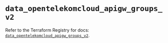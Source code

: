 # `data_opentelekomcloud_apigw_groups_v2`

Refer to the Terraform Registry for docs: [`data_opentelekomcloud_apigw_groups_v2`](https://registry.terraform.io/providers/opentelekomcloud/opentelekomcloud/1.36.45/docs/data-sources/apigw_groups_v2).
